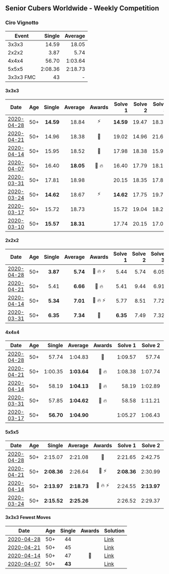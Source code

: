 ## Senior Cubers Worldwide - Weekly Competition
### Ciro Vignotto

| Event | Single | Average |
| -- | --: | --: |
| 3x3x3 | 14.59 | 18.05 |
| 2x2x2 | 3.87 | 5.74 |
| 4x4x4 | 56.70 | 1:03.64 |
| 5x5x5 | 2:08.36 | 2:18.73 |
| 3x3x3 FMC | 43 | - |

#### 3x3x3

| Date | Age | Single | Average | Awards | Solve 1 | Solve 2 | Solve 3 | Solve 4 | Solve 5 | Video |
| :--: | :--: | --: | --: | :--: | --: | --: | --: | --: | --: | :-- |
| [2020-04-28](../3x3x3/results/2020-04-28.md) | 50+ | **14.59** | 18.84 | ⚡ | **14.59** | 19.47 | 18.31 | 18.83 | 19.39 | [Link](https://www.facebook.com/events/535188653858103/permalink/535791267131175/) |
| [2020-04-21](../3x3x3/results/2020-04-21.md) | 50+ | 14.96 | 18.38 | 🥉 | 19.02 | 14.96 | 21.60 | 16.36 | 19.75 | [Link](https://www.facebook.com/ciro.vignotto/videos/10221784492137123/) |
| [2020-04-14](../3x3x3/results/2020-04-14.md) | 50+ | 15.95 | 18.52 | 🥉 | 17.98 | 18.38 | 15.95 | 20.10 | 19.21 | [Link](https://www.facebook.com/events/982619255468618/permalink/983428162054394/) |
| [2020-04-07](../3x3x3/results/2020-04-07.md) | 50+ | 16.40 | **18.05** | 🥉 🔥 | 16.40 | 17.79 | 18.10 | 21.19 | 18.27 | [Link](https://www.facebook.com/events/510082903229069/permalink/510196029884423/) |
| [2020-03-31](../3x3x3/results/2020-03-31.md) | 50+ | 17.81 | 18.98 |  | 20.15 | 18.35 | 17.81 | 19.64 | 18.95 | [Link](https://www.facebook.com/events/207898257161923/permalink/208116663806749/) |
| [2020-03-24](../3x3x3/results/2020-03-24.md) | 50+ | **14.62** | 18.67 | ⚡ | **14.62** | 17.75 | 19.78 | 22.13 | 18.47 | [Link](https://www.facebook.com/events/524456301543611/permalink/524531274869447/) |
| [2020-03-17](../3x3x3/results/2020-03-17.md) | 50+ | 15.72 | 18.73 |  | 15.72 | 19.04 | 18.20 | 21.47 | 18.97 | [Link](https://www.facebook.com/events/280686576235146/permalink/280842249552912/) |
| [2020-03-10](../3x3x3/results/2020-03-10.md) | 50+ | **15.57** | **18.31** |  | 17.74 | 20.15 | 17.05 | 22.82 | **15.57** | [Link](https://www.facebook.com/events/164742401163863/permalink/165962107708559/) |


#### 2x2x2

| Date | Age | Single | Average | Awards | Solve 1 | Solve 2 | Solve 3 | Solve 4 | Solve 5 | Video |
| :--: | :--: | --: | --: | :--: | --: | --: | --: | --: | --: | :-- |
| [2020-04-28](../2x2x2/results/2020-04-28.md) | 50+ | **3.87** | **5.74** | 🥈 🔥 ⚡ | 5.44 | 5.74 | 6.05 | **3.87** | 10.22 | [Link](https://www.facebook.com/events/535188653858103/permalink/535791083797860/) |
| [2020-04-21](../2x2x2/results/2020-04-21.md) | 50+ | 5.41 | **6.66** | 🥈 🔥 | 5.41 | 9.44 | 6.91 | 7.47 | 5.59 | [Link](https://www.facebook.com/ciro.vignotto/videos/10221784485416955/) |
| [2020-04-14](../2x2x2/results/2020-04-14.md) | 50+ | **5.34** | **7.01** | 🥈 🔥 ⚡ | 5.77 | 8.51 | 7.72 | **5.34** | 7.54 | [Link](https://www.facebook.com/events/982619255468618/permalink/983361152061095/) |
| [2020-03-31](../2x2x2/results/2020-03-31.md) | 50+ | **6.35** | **7.34** | 🥉 | **6.35** | 7.49 | 7.32 | 8.74 | 7.21 | [Link](https://www.facebook.com/events/637372103486119/permalink/637582320131764/) |


#### 4x4x4

| Date | Age | Single | Average | Awards | Solve 1 | Solve 2 | Solve 3 | Solve 4 | Solve 5 | Video |
| :--: | :--: | --: | --: | :--: | --: | --: | --: | --: | --: | :-- |
| [2020-04-28](../4x4x4/results/2020-04-28.md) | 50+ | 57.74 | 1:04.83 | 🥈 | 1:09.57 | 57.74 | 1:06.34 | 1:00.48 | 1:07.66 | [Link](https://www.facebook.com/events/543220986391837/permalink/543799419667327/) |
| [2020-04-21](../4x4x4/results/2020-04-21.md) | 50+ | 1:00.35 | **1:03.64** | 🥈 🔥 | 1:08.38 | 1:07.74 | 1:00.35 | 1:01.88 | 1:01.31 | [Link](https://www.facebook.com/events/538096063773916/permalink/539566816960174/) |
| [2020-04-14](../4x4x4/results/2020-04-14.md) | 50+ | 58.19 | **1:04.13** | 🥉 🔥 | 58.19 | 1:02.89 | 1:06.59 | 1:03.62 | 1:05.88 | [Link](https://www.facebook.com/events/1400953806773430/permalink/1402003046668506/) |
| [2020-03-31](../4x4x4/results/2020-03-31.md) | 50+ | 57.85 | **1:04.62** | 🥇 🔥 | 58.58 | 1:11.21 | 57.85 | 1:08.43 | 1:06.85 | [Link](https://www.facebook.com/events/269276700734640/permalink/269492624046381/) |
| [2020-03-17](../4x4x4/results/2020-03-17.md) | 50+ | **56.70** | **1:04.90** |  | 1:05.27 | 1:06.43 | 1:06.27 | 1:03.17 | **56.70** | [Link](https://www.facebook.com/events/211732526904866/permalink/212061480205304/) |


#### 5x5x5

| Date | Age | Single | Average | Awards | Solve 1 | Solve 2 | Solve 3 | Solve 4 | Solve 5 | Video |
| :--: | :--: | --: | --: | :--: | --: | --: | --: | --: | --: | :-- |
| [2020-04-28](../5x5x5/results/2020-04-28.md) | 50+ | 2:15.07 | 2:21.08 | 🥉 | 2:21.65 | 2:42.75 | 2:20.02 | 2:15.07 | 2:21.56 | [Link](https://www.facebook.com/events/543220986391837/permalink/543799589667310/) |
| [2020-04-21](../5x5x5/results/2020-04-21.md) | 50+ | **2:08.36** | 2:26.64 | 🥈 ⚡ | **2:08.36** | 2:30.99 | 2:19.65 | 2:29.29 | 2:33.44 | [Link](https://www.facebook.com/ciro.vignotto/videos/10221784538578284/) |
| [2020-04-14](../5x5x5/results/2020-04-14.md) | 50+ | **2:13.97** | **2:18.73** | 🥉 🔥 ⚡ | 2:24.55 | **2:13.97** | 2:17.50 | 2:37.46 | 2:14.15 | [Link](https://www.facebook.com/events/1400953806773430/permalink/1402097503325727/) |
| [2020-03-24](../5x5x5/results/2020-03-24.md) | 50+ | **2:15.52** | **2:25.26** |  | 2:26.52 | 2:29.37 | 2:34.48 | 2:19.90 | **2:15.52** | [Link](https://www.facebook.com/events/5078365835514885/permalink/5082593301758805/) |


#### 3x3x3 Fewest Moves

| Date | Age | Single | Awards | Solution |
| :--: | :--: | :--: | :--: | :-- |
| [2020-04-28](../fmc/results/2020-04-28.md) | 50+ | 44 |  | [Link](https://www.facebook.com/events/339284923718995/permalink/339353070378847/) |
| [2020-04-21](../fmc/results/2020-04-21.md) | 50+ | 45 |  | [Link](https://www.facebook.com/events/573932290186676/permalink/574044070175498/) |
| [2020-04-14](../fmc/results/2020-04-14.md) | 50+ | 47 | 🥉 | [Link](https://www.facebook.com/events/1537311246473343/permalink/1537476063123528/) |
| [2020-04-07](../fmc/results/2020-04-07.md) | 50+ | **43** |  | [Link](https://www.facebook.com/events/253518435802861/permalink/253716005783104/) |


<!-- Global site tag (gtag.js) - Google Analytics -->
<script async src="https://www.googletagmanager.com/gtag/js?id=UA-86348435-3"></script>
<script>window.dataLayer = window.dataLayer || []; function gtag() {dataLayer.push(arguments);} gtag('js', new Date()); gtag('config', 'UA-86348435-3');</script>
